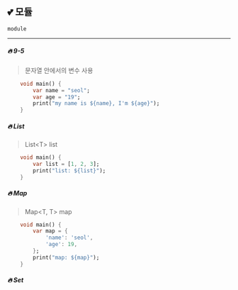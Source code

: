 ## 💕 모듈

`module`

---

##### 🔥 9-5

> 문자열 안에서의 변수 사용

```dart
    void main() {
        var name = "seol";
        var age = "19";
        print("my name is ${name}, I'm ${age}");
    }
```

##### 🔥 List

> List\<T\> list

```dart
    void main() {
        var list = [1, 2, 3];
        print("list: ${list}");
    }
```

##### 🔥 Map

> Map<T, T> map

```dart
    void main() {
        var map = {
            'name': 'seol',
            'age': 19,
        };
        print("map: ${map}");
    }
```

##### 🔥 Set
